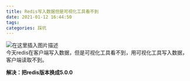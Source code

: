 ```yaml
---
title: Redis写入数据但是可视化工具看不到
date: 2021-01-12 16:44:50
tags: 
categories: 踩坑
---
```


<!--more-->

![在这里插入图片描述](https://img-blog.csdnimg.cn/20210112164358829.png?x-oss-process=image/watermark,type_ZmFuZ3poZW5naGVpdGk,shadow_10,text_aHR0cHM6Ly9ibG9nLmNzZG4ubmV0L3FxXzIxMDQwNTU5,size_16,color_FFFFFF,t_70)  
今天redis在客户端写入数据，但是可视化工具看不到，用可视化工具写入数据，客户端读取不到。

**解决：把redis版本换成5.0.0**